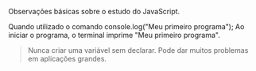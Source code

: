 
Observações básicas sobre o estudo do JavaScript.

Quando utilizado o comando 
console.log("Meu primeiro programa");
Ao iniciar o programa, o terminal imprime "Meu primeiro programa".

> Nunca criar uma variável sem declarar. Pode dar muitos problemas em aplicações grandes.